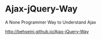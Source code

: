 Ajax-jQuery-Way
===============

A None Programmer Way to Understand Ajax



http://behseini.github.io/Ajax-jQuery-Way
